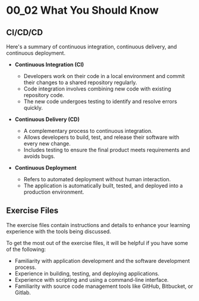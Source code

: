 # 00_02 What You Should Know

## CI/CD/CD
Here's a summary of continuous integration, continuous delivery, and continuous deployment.

- **Continuous Integration (CI)**
  - Developers work on their code in a local environment and commit their changes to a shared repository regularly.
  - Code integration involves combining new code with existing repository code.
  - The new code undergoes testing to identify and resolve errors quickly.

- **Continuous Delivery (CD)**
  - A complementary process to continuous integration.
  - Allows developers to build, test, and release their software with every new change.
  - Includes testing to ensure the final product meets requirements and avoids bugs.

- **Continuous Deployment**
  - Refers to automated deployment without human interaction.
  - The application is automatically built, tested, and deployed into a production environment.

## Exercise Files
The exercise files contain instructions and details to enhance your learning experience with the tools being discussed.

To get the most out of the exercise files, it will be helpful if you have some of the following:

- Familiarity with application development and the software development process.
- Experience in building, testing, and deploying applications.
- Experience with scripting and using a command-line interface.
- Familiarity with source code management tools like GitHub, Bitbucket, or Gitlab.